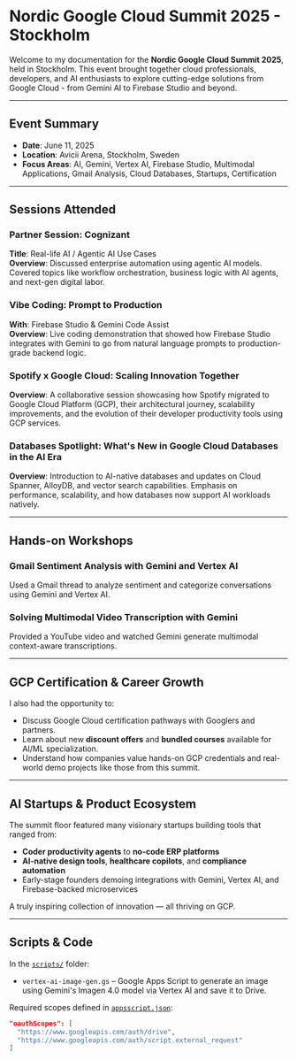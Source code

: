 # Nordic Google Cloud Summit 2025 - Stockholm

Welcome to my documentation for the **Nordic Google Cloud Summit 2025**, held in Stockholm. This event brought together cloud professionals, developers, and AI enthusiasts to explore cutting-edge solutions from Google Cloud - from Gemini AI to Firebase Studio and beyond.

---

## Event Summary
- **Date**: June 11, 2025
- **Location**: Avicii Arena, Stockholm, Sweden
- **Focus Areas**: AI, Gemini, Vertex AI, Firebase Studio, Multimodal Applications, Gmail Analysis, Cloud Databases, Startups, Certification

---

## Sessions Attended

### Partner Session: Cognizant  
**Title**: Real-life AI / Agentic AI Use Cases  
**Overview**: Discussed enterprise automation using agentic AI models. Covered topics like workflow orchestration, business logic with AI agents, and next-gen digital labor.

### Vibe Coding: Prompt to Production  
**With**: Firebase Studio & Gemini Code Assist  
**Overview**: Live coding demonstration that showed how Firebase Studio integrates with Gemini to go from natural language prompts to production-grade backend logic.

### Spotify x Google Cloud: Scaling Innovation Together  
**Overview**: A collaborative session showcasing how Spotify migrated to Google Cloud Platform (GCP), their architectural journey, scalability improvements, and the evolution of their developer productivity tools using GCP services.

### Databases Spotlight: What's New in Google Cloud Databases in the AI Era  
**Overview**: Introduction to AI-native databases and updates on Cloud Spanner, AlloyDB, and vector search capabilities. Emphasis on performance, scalability, and how databases now support AI workloads natively.

---

## Hands-on Workshops

### Gmail Sentiment Analysis with Gemini and Vertex AI  
Used a Gmail thread to analyze sentiment and categorize conversations using Gemini and Vertex AI.

### Solving Multimodal Video Transcription with Gemini  
Provided a YouTube video and watched Gemini generate multimodal context-aware transcriptions.

---

## GCP Certification & Career Growth

I also had the opportunity to:
- Discuss Google Cloud certification pathways with Googlers and partners.
- Learn about new **discount offers** and **bundled courses** available for AI/ML specialization.
- Understand how companies value hands-on GCP credentials and real-world demo projects like those from this summit.

---

## AI Startups & Product Ecosystem

The summit floor featured many visionary startups building tools that ranged from:
- **Coder productivity agents** to **no-code ERP platforms**
- **AI-native design tools**, **healthcare copilots**, and **compliance automation**
- Early-stage founders demoing integrations with Gemini, Vertex AI, and Firebase-backed microservices

A truly inspiring collection of innovation — all thriving on GCP.

---

## Scripts & Code

In the [`scripts/`](./scripts/) folder:
- `vertex-ai-image-gen.gs` – Google Apps Script to generate an image using Gemini's Imagen 4.0 model via Vertex AI and save it to Drive.

Required scopes defined in [`appsscript.json`](./appsscript.json):
```json
"oauthScopes": [
  "https://www.googleapis.com/auth/drive",
  "https://www.googleapis.com/auth/script.external_request"
]
